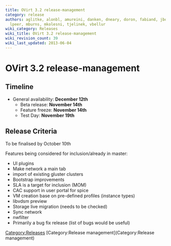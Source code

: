 ```yaml
---
title: OVirt 3.2 release-management
category: release
authors: aglitke, alonbl, amureini, danken, dneary, doron, fabiand, jboggs, liran.zelkha,
  lpeer, mburns, mkolesni, tjelinek, vbellur
wiki_category: Releases
wiki_title: OVirt 3.2 release-management
wiki_revision_count: 39
wiki_last_updated: 2013-06-04
---
```


# OVirt 3.2 release-management

## Timeline

*   General availability: **December 12th**
    -   Beta release: **November 14th**
    -   Feature freeze: **November 14th**
    -   Test Day: **November 19th**

## Release Criteria

To be finalised by October 10th

Features being considered for inclusion/already in master:

*   UI plugins
*   Make network a main tab
*   import of existing gluster clusters
*   Bootstrap improvements
*   SLA is a target for inclusion (MOM)
*   CAC support in user portal for spice
*   VM creation base on pre-defined profiles (instance types)
*   libvdsm preview
*   Storage live migration (needs to be checked)
*   Sync network
*   nwfilter
*   Primarily a bug fix release (list of bugs would be useful)

<Category:Releases> [Category:Release management](Category:Release management)

